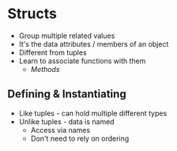 # Structs
- Group multiple related values
- It's the data attributes / members of an object
- Different from tuples
- Learn to associate functions with them
  - *Methods*

## Defining & Instantiating
- Like tuples - can hold multiple different types
- Unlike tuples - data is named
  - Access via names
  - Don't need to rely on ordering
